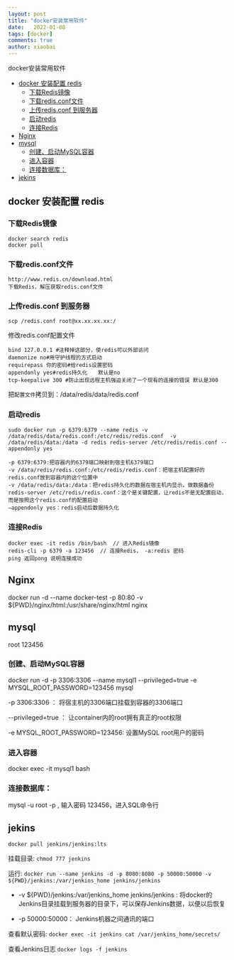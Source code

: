 ```yaml
---
layout: post
title: "docker安装常用软件"
date:   2022-01-08
tags: [docker]
comments: true
author: xiaobai
---
```


docker安装常用软件

<!-- more -->
- [docker 安装配置 redis](#docker-安装配置-redis)
  - [下载Redis镜像](#下载redis镜像)
  - [下载redis.conf文件](#下载redisconf文件)
  - [上传redis.conf 到服务器](#上传redisconf-到服务器)
  - [启动redis](#启动redis)
  - [连接Redis](#连接redis)
- [Nginx](#nginx)
- [mysql](#mysql)
  - [创建、启动MySQL容器](#创建启动mysql容器)
  - [进入容器](#进入容器)
  - [连接数据库：](#连接数据库)
- [jekins](#jekins)


## docker 安装配置 redis

### 下载Redis镜像

```
docker search redis
docker pull
```



### 下载redis.conf文件

```
http://www.redis.cn/download.html 
下载Redis，解压获取redis.conf文件
```



### 上传redis.conf 到服务器

```
scp /redis.conf root@xx.xx.xx.xx:/
```

修改redis.conf配置文件

```
bind 127.0.0.1 #注释掉这部分，使redis可以外部访问
daemonize no#用守护线程的方式启动
requirepass 你的密码#给redis设置密码
appendonly yes#redis持久化　　默认是no
tcp-keepalive 300 #防止出现远程主机强迫关闭了一个现有的连接的错误 默认是300
```

把`配置文件`拷贝到：/data/redis/data/redis.conf



### 启动redis

```
sudo docker run -p 6379:6379 --name redis -v /data/redis/data/redis.conf:/etc/redis/redis.conf  -v /data/redis/data:/data -d redis redis-server /etc/redis/redis.conf --appendonly yes

-p 6379:6379:把容器内的6379端口映射到宿主机6379端口
-v /data/redis/redis.conf:/etc/redis/redis.conf：把宿主机配置好的redis.conf放到容器内的这个位置中
-v /data/redis/data:/data：把redis持久化的数据在宿主机内显示，做数据备份
redis-server /etc/redis/redis.conf：这个是关键配置，让redis不是无配置启动，而是按照这个redis.conf的配置启动
–appendonly yes：redis启动后数据持久化
```



### 连接Redis

```
docker exec -it redis /bin/bash  // 进入Redis镜像
redis-cli -p 6379 -a 123456  // 连接Redis， -a:redis 密码
ping 返回pong 说明连接成功
```

## Nginx

docker run -d --name docker-test -p 80:80 -v ${PWD}/nginx/html:/usr/share/nginx/html nginx



## mysql

root 123456

### 创建、启动MySQL容器

docker run -d -p 3306:3306 --name mysql1 --privileged=true -e MYSQL_ROOT_PASSWORD=123456 mysql

-p 3306:3306 ： 将宿主机的3306端口挂载到容器的3306端口

--privileged=true ： 让container内的root拥有真正的root权限

-e MYSQL_ROOT_PASSWORD=123456: 设置MySQL root用户的密码

### 进入容器

docker exec -it mysql1 bash

### 连接数据库：

 mysql -u root -p ,   输入密码 123456，进入SQL命令行



## jekins


`docker pull jenkins/jenkins:lts`

挂载目录: `chmod 777 jenkins`

运行: `docker run --name jenkins -d -p 8080:8080 -p 50000:50000 -v ${PWD}/jenkins:/var/jenkins_home jenkins/jenkins`

* -v ${PWD}/jenkins:/var/jenkins_home jenkins/jenkins : 将docker的Jenkins目录挂载到服务器的目录下，可以保存Jenkins数据，以便以后恢复

* -p 50000:50000： Jenkins机器之间通讯的端口

查看默认密码: `docker exec -it jenkins cat /var/jenkins_home/secrets/`

查看Jenkins日志  `docker logs -f jenkins`

